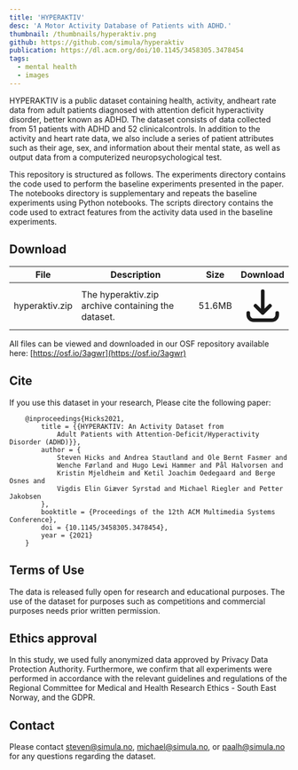 ```yaml
---
title: 'HYPERAKTIV'
desc: 'A Motor Activity Database of Patients with ADHD.'
thumbnail: /thumbnails/hyperaktiv.png
github: https://github.com/simula/hyperaktiv
publication: https://dl.acm.org/doi/10.1145/3458305.3478454
tags:
  - mental health
  - images
---
```

HYPERAKTIV is a public dataset containing health, activity, andheart rate data from adult patients diagnosed with attention deficit hyperactivity disorder, better known as ADHD. The dataset consists of data collected from 51 patients with ADHD and 52 clinicalcontrols. In addition to the activity and heart rate data, we also include a series of patient attributes such as their age, sex, and information about their mental state, as well as output data from a computerized neuropsychological test.

This repository is structured as follows. The experiments directory contains the code used to perform the baseline experiments presented in the paper. The notebooks directory is supplementary and repeats the baseline experiments using Python notebooks. The scripts directory contains the code used to extract features from the activity data used in the baseline experiments.

## Download
| File | Description | Size | Download |
| --- | --- | --- | :---: |
| hyperaktiv.zip | The hyperaktiv.zip archive containing the dataset. | 51.6MB | [<svg xmlns="http://www.w3.org/2000/svg" class="h-6 w-6 m-0 inline-block" fill="none" viewBox="0 0 24 24" stroke="currentColor"><path stroke-linecap="round" stroke-linejoin="round" stroke-width="2" d="M4 16v1a3 3 0 003 3h10a3 3 0 003-3v-1m-4-4l-4 4m0 0l-4-4m4 4V4" /></svg>](https://datasets.simula.no/downloads/hyperaktiv.zip) |

All files can be viewed and downloaded in our OSF repository available here: [https://osf.io/3agwr](https://osf.io/3agwr)

 ## Cite
If you use this dataset in your research, Please cite the following paper:

        @inproceedings{Hicks2021,
            title = {{HYPERAKTIV: An Activity Dataset from
                Adult Patients with Attention-Deficit/Hyperactivity Disorder (ADHD)}},
            author = {
                Steven Hicks and Andrea Stautland and Ole Bernt Fasmer and
                Wenche Førland and Hugo Lewi Hammer and Pål Halvorsen and
                Kristin Mjeldheim and Ketil Joachim Oedegaard and Berge Osnes and
                Vigdis Elin Giæver Syrstad and Michael Riegler and Petter Jakobsen
            },
            booktitle = {Proceedings of the 12th ACM Multimedia Systems Conference},
            doi = {10.1145/3458305.3478454},
            year = {2021}
        }

## Terms of Use
The data is released fully open for research and educational purposes. The use of the dataset for purposes such as competitions and commercial purposes needs prior written permission.

## Ethics approval
In this study, we used fully anonymized data approved by Privacy Data Protection Authority. Furthermore, we confirm that all experiments were performed in accordance with the relevant guidelines and regulations of the Regional Committee for Medical and Health Research Ethics - South East Norway, and the GDPR.

## Contact
Please contact steven@simula.no, michael@simula.no, or paalh@simula.no for any questions regarding the dataset.
